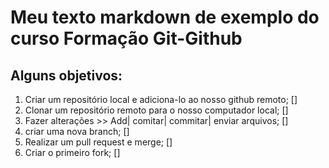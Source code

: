# Meu texto markdown de exemplo do curso Formação Git-Github
## Alguns objetivos:
1. Criar um repositório local e adiciona-lo ao nosso github remoto; []
2. Clonar um repositório remoto para o nosso computador local; []
3. Fazer alterações >> Add| comitar| commitar| enviar arquivos; []
4. criar uma nova branch; []
5. Realizar um pull request e merge; []
6. Criar o primeiro fork; []
